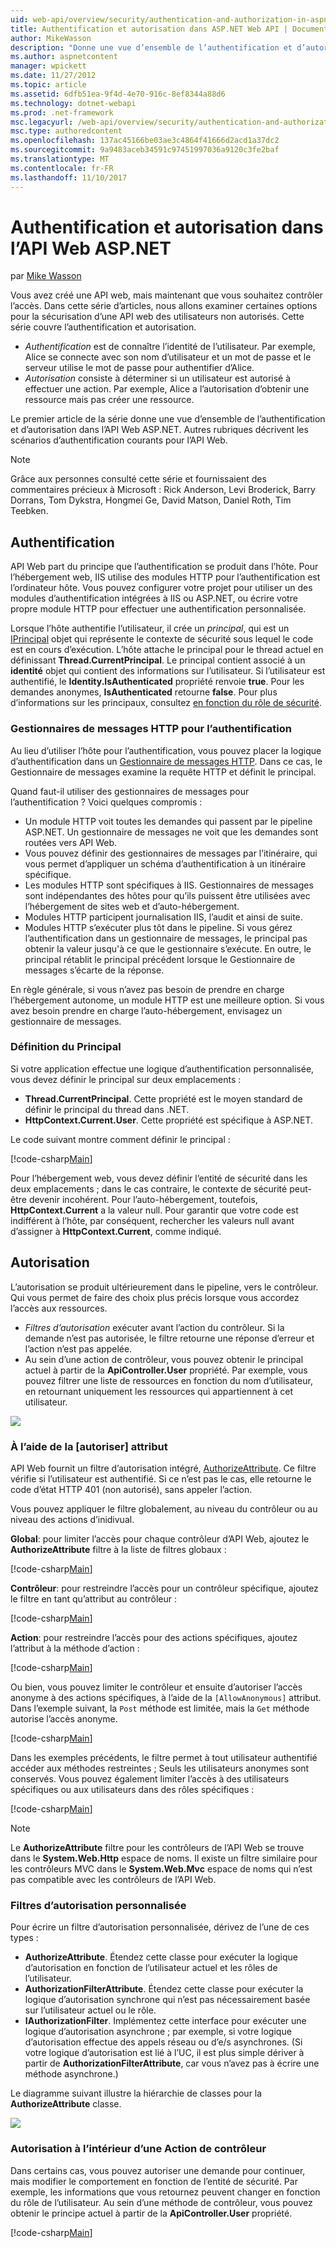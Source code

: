 ```yaml
---
uid: web-api/overview/security/authentication-and-authorization-in-aspnet-web-api
title: Authentification et autorisation dans ASP.NET Web API | Documents Microsoft
author: MikeWasson
description: "Donne une vue d’ensemble de l’authentification et d’autorisation dans l’API Web ASP.NET."
ms.author: aspnetcontent
manager: wpickett
ms.date: 11/27/2012
ms.topic: article
ms.assetid: 6dfb51ea-9f4d-4e70-916c-8ef8344a88d6
ms.technology: dotnet-webapi
ms.prod: .net-framework
msc.legacyurl: /web-api/overview/security/authentication-and-authorization-in-aspnet-web-api
msc.type: authoredcontent
ms.openlocfilehash: 137ac45166be03ae3c4864f41666d2acd1a37dc2
ms.sourcegitcommit: 9a9483aceb34591c97451997036a9120c3fe2baf
ms.translationtype: MT
ms.contentlocale: fr-FR
ms.lasthandoff: 11/10/2017
---
```

<a name="authentication-and-authorization-in-aspnet-web-api"></a>Authentification et autorisation dans l’API Web ASP.NET
====================
par [Mike Wasson](https://github.com/MikeWasson)

Vous avez créé une API web, mais maintenant que vous souhaitez contrôler l’accès. Dans cette série d’articles, nous allons examiner certaines options pour la sécurisation d’une API web des utilisateurs non autorisés. Cette série couvre l’authentification et autorisation.

- *Authentification* est de connaître l’identité de l’utilisateur. Par exemple, Alice se connecte avec son nom d’utilisateur et un mot de passe et le serveur utilise le mot de passe pour authentifier d’Alice.
- *Autorisation* consiste à déterminer si un utilisateur est autorisé à effectuer une action. Par exemple, Alice a l’autorisation d’obtenir une ressource mais pas créer une ressource.

Le premier article de la série donne une vue d’ensemble de l’authentification et d’autorisation dans l’API Web ASP.NET. Autres rubriques décrivent les scénarios d’authentification courants pour l’API Web.

> [!NOTE]
> Grâce aux personnes consulté cette série et fournissaient des commentaires précieux à Microsoft : Rick Anderson, Levi Broderick, Barry Dorrans, Tom Dykstra, Hongmei Ge, David Matson, Daniel Roth, Tim Teebken.


## <a name="authentication"></a>Authentification

API Web part du principe que l’authentification se produit dans l’hôte. Pour l’hébergement web, IIS utilise des modules HTTP pour l’authentification est l’ordinateur hôte. Vous pouvez configurer votre projet pour utiliser un des modules d’authentification intégrées à IIS ou ASP.NET, ou écrire votre propre module HTTP pour effectuer une authentification personnalisée.

Lorsque l’hôte authentifie l’utilisateur, il crée un *principal*, qui est un [IPrincipal](https://msdn.microsoft.com/en-us/library/System.Security.Principal.IPrincipal.aspx) objet qui représente le contexte de sécurité sous lequel le code est en cours d’exécution. L’hôte attache le principal pour le thread actuel en définissant **Thread.CurrentPrincipal**. Le principal contient associé à un **identité** objet qui contient des informations sur l’utilisateur. Si l’utilisateur est authentifié, le **Identity.IsAuthenticated** propriété renvoie **true**. Pour les demandes anonymes, **IsAuthenticated** retourne **false**. Pour plus d’informations sur les principaux, consultez [en fonction du rôle de sécurité](https://msdn.microsoft.com/en-us/library/shz8h065.aspx).

### <a name="http-message-handlers-for-authentication"></a>Gestionnaires de messages HTTP pour l’authentification

Au lieu d’utiliser l’hôte pour l’authentification, vous pouvez placer la logique d’authentification dans un [Gestionnaire de messages HTTP](../advanced/http-message-handlers.md). Dans ce cas, le Gestionnaire de messages examine la requête HTTP et définit le principal.

Quand faut-il utiliser des gestionnaires de messages pour l’authentification ? Voici quelques compromis :

- Un module HTTP voit toutes les demandes qui passent par le pipeline ASP.NET. Un gestionnaire de messages ne voit que les demandes sont routées vers API Web.
- Vous pouvez définir des gestionnaires de messages par l’itinéraire, qui vous permet d’appliquer un schéma d’authentification à un itinéraire spécifique.
- Les modules HTTP sont spécifiques à IIS. Gestionnaires de messages sont indépendantes des hôtes pour qu’ils puissent être utilisées avec l’hébergement de sites web et d’auto-hébergement.
- Modules HTTP participent journalisation IIS, l’audit et ainsi de suite.
- Modules HTTP s’exécuter plus tôt dans le pipeline. Si vous gérez l’authentification dans un gestionnaire de messages, le principal pas obtenir la valeur jusqu'à ce que le gestionnaire s’exécute. En outre, le principal rétablit le principal précédent lorsque le Gestionnaire de messages s’écarte de la réponse.

En règle générale, si vous n’avez pas besoin de prendre en charge l’hébergement autonome, un module HTTP est une meilleure option. Si vous avez besoin prendre en charge l’auto-hébergement, envisagez un gestionnaire de messages.

### <a name="setting-the-principal"></a>Définition du Principal

Si votre application effectue une logique d’authentification personnalisée, vous devez définir le principal sur deux emplacements :

- **Thread.CurrentPrincipal**. Cette propriété est le moyen standard de définir le principal du thread dans .NET.
- **HttpContext.Current.User**. Cette propriété est spécifique à ASP.NET.

Le code suivant montre comment définir le principal :

[!code-csharp[Main](authentication-and-authorization-in-aspnet-web-api/samples/sample1.cs)]

Pour l’hébergement web, vous devez définir l’entité de sécurité dans les deux emplacements ; dans le cas contraire, le contexte de sécurité peut-être devenir incohérent. Pour l’auto-hébergement, toutefois, **HttpContext.Current** a la valeur null. Pour garantir que votre code est indifférent à l’hôte, par conséquent, rechercher les valeurs null avant d’assigner à **HttpContext.Current**, comme indiqué.

## <a name="authorization"></a>Autorisation

L’autorisation se produit ultérieurement dans le pipeline, vers le contrôleur. Qui vous permet de faire des choix plus précis lorsque vous accordez l’accès aux ressources.

- *Filtres d’autorisation* exécuter avant l’action du contrôleur. Si la demande n’est pas autorisée, le filtre retourne une réponse d’erreur et l’action n’est pas appelée.
- Au sein d’une action de contrôleur, vous pouvez obtenir le principal actuel à partir de la **ApiController.User** propriété. Par exemple, vous pouvez filtrer une liste de ressources en fonction du nom d’utilisateur, en retournant uniquement les ressources qui appartiennent à cet utilisateur.

![](authentication-and-authorization-in-aspnet-web-api/_static/image1.png)

<a id="auth3"></a>
### <a name="using-the-authorize-attribute"></a>À l’aide de la [autoriser] attribut

API Web fournit un filtre d’autorisation intégré, [AuthorizeAttribute](https://msdn.microsoft.com/en-us/library/system.web.http.authorizeattribute.aspx). Ce filtre vérifie si l’utilisateur est authentifié. Si ce n’est pas le cas, elle retourne le code d’état HTTP 401 (non autorisé), sans appeler l’action.

Vous pouvez appliquer le filtre globalement, au niveau du contrôleur ou au niveau des actions d’inidivual.

**Global**: pour limiter l’accès pour chaque contrôleur d’API Web, ajoutez le **AuthorizeAttribute** filtre à la liste de filtres globaux :

[!code-csharp[Main](authentication-and-authorization-in-aspnet-web-api/samples/sample2.cs)]

**Contrôleur**: pour restreindre l’accès pour un contrôleur spécifique, ajoutez le filtre en tant qu’attribut au contrôleur :

[!code-csharp[Main](authentication-and-authorization-in-aspnet-web-api/samples/sample3.cs)]

**Action**: pour restreindre l’accès pour des actions spécifiques, ajoutez l’attribut à la méthode d’action :

[!code-csharp[Main](authentication-and-authorization-in-aspnet-web-api/samples/sample4.cs)]

Ou bien, vous pouvez limiter le contrôleur et ensuite d’autoriser l’accès anonyme à des actions spécifiques, à l’aide de la `[AllowAnonymous]` attribut. Dans l’exemple suivant, la `Post` méthode est limitée, mais la `Get` méthode autorise l’accès anonyme.

[!code-csharp[Main](authentication-and-authorization-in-aspnet-web-api/samples/sample5.cs)]

Dans les exemples précédents, le filtre permet à tout utilisateur authentifié accéder aux méthodes restreintes ; Seuls les utilisateurs anonymes sont conservés. Vous pouvez également limiter l’accès à des utilisateurs spécifiques ou aux utilisateurs dans des rôles spécifiques :

[!code-csharp[Main](authentication-and-authorization-in-aspnet-web-api/samples/sample6.cs)]

> [!NOTE]
> Le **AuthorizeAttribute** filtre pour les contrôleurs de l’API Web se trouve dans le **System.Web.Http** espace de noms. Il existe un filtre similaire pour les contrôleurs MVC dans le **System.Web.Mvc** espace de noms qui n’est pas compatible avec les contrôleurs de l’API Web.


### <a name="custom-authorization-filters"></a>Filtres d’autorisation personnalisée

Pour écrire un filtre d’autorisation personnalisée, dérivez de l’une de ces types :

- **AuthorizeAttribute**. Étendez cette classe pour exécuter la logique d’autorisation en fonction de l’utilisateur actuel et les rôles de l’utilisateur.
- **AuthorizationFilterAttribute**. Étendez cette classe pour exécuter la logique d’autorisation synchrone qui n’est pas nécessairement basée sur l’utilisateur actuel ou le rôle.
- **IAuthorizationFilter**. Implémentez cette interface pour exécuter une logique d’autorisation asynchrone ; par exemple, si votre logique d’autorisation effectue des appels réseau ou d’e/s asynchrones. (Si votre logique d’autorisation est lié à l’UC, il est plus simple dériver à partir de **AuthorizationFilterAttribute**, car vous n’avez pas à écrire une méthode asynchrone.)

Le diagramme suivant illustre la hiérarchie de classes pour la **AuthorizeAttribute** classe.

![](authentication-and-authorization-in-aspnet-web-api/_static/image2.png)

### <a name="authorization-inside-a-controller-action"></a>Autorisation à l’intérieur d’une Action de contrôleur

Dans certains cas, vous pouvez autoriser une demande pour continuer, mais modifier le comportement en fonction de l’entité de sécurité. Par exemple, les informations que vous retournez peuvent changer en fonction du rôle de l’utilisateur. Au sein d’une méthode de contrôleur, vous pouvez obtenir le principe actuel à partir de la **ApiController.User** propriété.

[!code-csharp[Main](authentication-and-authorization-in-aspnet-web-api/samples/sample7.cs)]
